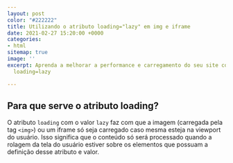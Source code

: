 ```yaml
---
layout: post
color: "#222222"
title: Utilizando o atributo loading="lazy" em img e iframe
date: 2021-02-27 15:20:00 +0000
categories:
- html
sitemap: true
image: ''
excerpt: Aprenda a melhorar a performance e carregamento do seu site com o atributo
  loading=lazy

---
```

## Para que serve o atributo loading?

O atributo `loading` com o valor `lazy` faz com que a imagem (carregada pela tag `<img>`) ou um iframe só seja carregado caso mesma esteja na viewport do usuário. Isso significa que o conteúdo só será processado quando a rolagem da tela do usuário estiver sobre os elementos que possuam a definição desse atributo e valor.